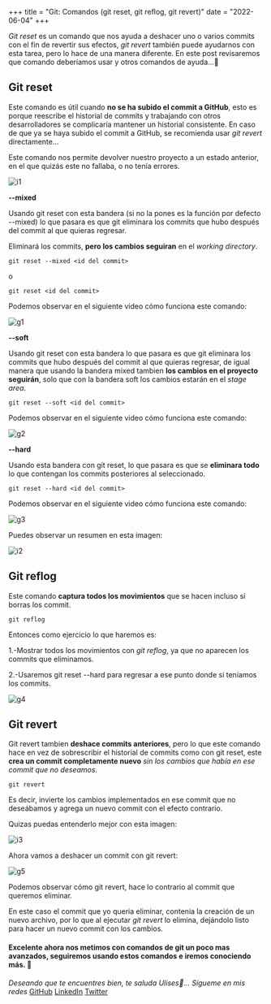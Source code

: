 +++
title = "Git: Comandos (git reset, git reflog, git revert)"
date = "2022-06-04"
+++

*Git reset* es un comando que nos ayuda a deshacer uno o varios commits con el fin de revertir sus efectos, *git revert* también puede ayudarnos con esta tarea, pero lo hace de una manera diferente. En este post revisaremos que comando deberíamos usar y otros comandos de ayuda...🐤

<!--more-->
## Git reset

Este comando es útil cuando **no se ha subido el commit a GitHub**, esto es porque reescribe el historial de commits y trabajando con otros desarrolladores se complicaría mantener un historial consistente. En caso de que ya se haya subido el commit a GitHub, se recomienda usar *git revert* directamente...

Este comando nos permite devolver nuestro proyecto a un estado anterior, en el que quizás este no fallaba, o no tenía errores.

![i1](https://user-images.githubusercontent.com/99143567/172036441-32dbfe16-0013-4a03-905a-d6fd2b2cb199.png)

**--mixed**

Usando git reset con esta bandera (si no la pones es la función por defecto --mixed) lo que pasara es que git eliminara los commits que hubo después del commit al que quieras regresar.

Eliminará los commits, **pero los cambios seguiran** en el *working directory*.

```
git reset --mixed <id del commit>
```
o

```
git reset <id del commit>
```

Podemos observar en el siguiente video cómo funciona este comando:

![g1](https://user-images.githubusercontent.com/99143567/172036473-30a15844-4057-49c1-b6ad-971dad98dee0.gif)

**--soft**

Usando git reset con esta bandera lo que pasara es que git eliminara los commits que hubo después del commit al que quieras regresar, de igual manera que usando la bandera mixed tambien **los cambios en el proyecto seguirán**, solo que con la bandera soft los cambios estarán en el *stage area*.

```
git reset --soft <id del commit>
```

Podemos observar en el siguiente video cómo funciona este comando:

![g2](https://user-images.githubusercontent.com/99143567/172036499-54437f43-526b-406e-8897-cbbe0797de04.gif)

**--hard**

Usando esta bandera con git reset, lo que pasara es que se **eliminara todo** lo que contengan los commits posteriores al seleccionado.

```
git reset --hard <id del commit>
```

Podemos observar en el siguiente video cómo funciona este comando:

![g3](https://user-images.githubusercontent.com/99143567/172036519-546a9546-d30e-4c53-97a4-b1d406085097.gif)

Puedes observar un resumen en esta imagen:

![i2](https://user-images.githubusercontent.com/99143567/172036562-5f666c40-92e5-4c43-8b29-65632fc05dfc.png)

## Git reflog

Este comando **captura todos los movimientos** que se hacen incluso si borras los commit.

```
git reflog
```

Entonces como ejercicio lo que haremos es:

1.-Mostrar todos los movimientos con *git reflog*, ya que no aparecen los commits que eliminamos. 

2.-Usaremos git reset --hard para regresar a ese punto donde si teníamos los commits.

![g4](https://user-images.githubusercontent.com/99143567/172036566-6674e9db-6035-4c84-b669-e8da8ee316b7.gif)

## Git revert

Git revert tambien **deshace commits anteriores**, pero lo que este comando hace en vez de sobrescribir el historial de commits como con git reset, este **crea un commit completamente nuevo** *sin los cambios que había en ese commit que no deseamos*.

```
git revert
```

 Es decir, invierte los cambios implementados en ese commit que no deseábamos y agrega un nuevo commit con el efecto contrario.

 Quizas puedas entenderlo mejor con esta imagen:

![i3](https://user-images.githubusercontent.com/99143567/172036689-475a0c62-244b-4437-904b-19f3dfe1bb96.png)

Ahora vamos a deshacer un commit con git revert:

![g5](https://user-images.githubusercontent.com/99143567/172036575-d6a23aaf-3e0a-43dc-bb5b-f247775eaef6.gif)

Podemos observar cómo git revert, hace lo contrario al commit que queremos eliminar.

En este caso el commit que yo queria eliminar, contenia la creación de un nuevo archivo, por lo que al ejecutar *git revert* lo elimina, dejándolo listo para hacer un nuevo commit con los cambios.

#### Excelente ahora nos metimos con comandos de git un poco mas avanzados, seguiremos usando estos comandos e iremos conociendo más. 🚀

*Deseando que te encuentres bien, te saluda Ulises🤵...*
*Sígueme en mis redes*
[GitHub](https://github.com/UlisesOrnelasR)
[LinkedIn](https://www.linkedin.com/in/ulises-ornelas/)
[Twitter](https://twitter.com/UlisesOrnelass)
